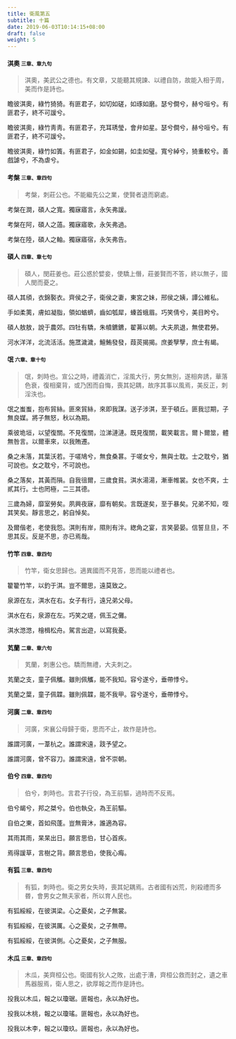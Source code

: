 ```yaml
---
title: 衛風第五
subtitle: 十篇
date: 2019-06-03T10:14:15+08:00
draft: false
weight: 5
---
```



<h4 id="5.1">淇奧 <small>三章、章九句</small></h4>

<blockquote>
  <p>淇奧，美武公之德也。有文章，又能聽其規諫、以禮自防，故能入相于周，美而作是詩也。</p>
</blockquote>

<p id="5.1.1">瞻彼淇奧，綠竹猗猗。有匪君子，如切如磋，如琢如磨。瑟兮僴兮，赫兮咺兮。有匪君子，終不可諼兮。</p>
<p id="5.1.2">瞻彼淇奧，綠竹靑靑。有匪君子，充耳琇瑩，會弁如星。瑟兮僴兮，赫兮咺兮。有匪君子，終不可諼兮。</p>
<p id="5.1.3">瞻彼淇奧，綠竹如簀。有匪君子，如金如錫，如圭如璧。寬兮綽兮，猗重較兮。善戲謔兮，不為虐兮。</p>

<h4 id="5.2">考槃 <small>三章、章四句</small></h4>

<blockquote>
  <p>考槃，刺莊公也。不能繼先公之業，使賢者退而窮處。</p>
</blockquote>

<p id="5.2.1">考槃在澗，碩人之寬。獨寐寤言，永矢弗諼。</p>
<p id="5.2.2">考槃在阿，碩人之薖。獨寐寤歌，永矢弗過。</p>
<p id="5.2.3">考槃在陸，碩人之軸。獨寐寤宿，永矢弗告。</p>

<h4 id="5.3">碩人 <small>四章、章七句</small></h4>

<blockquote>
  <p>碩人，閔莊姜也。莊公惑於嬖妾，使驕上僭，莊姜賢而不答，終以無子，國人閔而憂之。</p>
</blockquote>

<p id="5.3.1">碩人其頎，衣錦褧衣。齊侯之子，衛侯之妻，東宮之妹，邢侯之姨，譚公維私。</p>
<p id="5.3.2">手如柔荑，膚如凝脂，領如蝤蠐，齒如瓠犀，螓首蛾眉。巧笑倩兮，美目盻兮。</p>
<p id="5.3.3">碩人敖敖，說于農郊。四牡有驕，朱幩鑣鑣，翟茀以朝。大夫夙退，無使君勞。</p>
<p id="5.3.4">河水洋洋，北流活活。施罛濊濊，鱣鮪發發，葭菼揭揭。庶姜孼孼，庶士有朅。</p>

<h4 id="5.4">氓 <small>六章、章十句</small></h4>

<blockquote>
  <p>氓，刺時也。宣公之時，禮義消亡，淫風大行，男女無別，遂相奔誘，華落色衰，復相棄背，或乃困而自悔，喪其妃耦，故序其事以風焉，美反正，刺淫泆也。</p>
</blockquote>

<p id="5.4.1">氓之蚩蚩，抱布貿絲。匪來貿絲，來即我謀。送子涉淇，至于頓丘。匪我愆期，子無良媒。將子無怒，秋以為期。</p>
<p id="5.4.2">乘彼垝垣，以望復關。不見復關，泣涕漣漣。既見復關，載笑載言。爾卜爾筮，體無咎言。以爾車來，以我賄遷。</p>
<p id="5.4.3">桑之未落，其葉沃若。于嗟鳩兮，無食桑葚。于嗟女兮，無與士耽。士之耽兮，猶可說也。女之耽兮，不可說也。</p>
<p id="5.4.4">桑之落矣，其黃而隕。自我徂爾，三歲食貧。淇水湯湯，漸車帷裳。女也不爽，士貳其行。士也罔極，二三其德。</p>
<p id="5.4.5">三歲為婦，靡室勞矣。夙興夜寐，靡有朝矣。言既遂矣，至于暴矣。兄弟不知，咥其笑矣。靜言思之，躬自悼矣。</p>
<p id="5.4.6">及爾偕老，老使我怨。淇則有岸，隰則有泮。緫角之宴，言笑晏晏。信誓旦旦，不思其反。反是不思，亦已焉哉。</p>

<h4 id="5.5">竹竿 <small>四章、章四句</small></h4>

<blockquote>
  <p>竹竿，衛女思歸也。適異國而不見答，思而能以禮者也。</p>
</blockquote>

<p id="5.5.1">籊籊竹竿，以釣于淇。豈不爾思，遠莫致之。</p>
<p id="5.5.2">泉源在左，淇水在右。女子有行，遠兄弟父母。</p>
<p id="5.5.3">淇水在右，泉源在左。巧笑之瑳，佩玉之儺。</p>
<p id="5.5.4">淇水滺滺，檜楫松舟。駕言出遊，以寫我憂。</p>

<h4 id="5.6">芄蘭 <small>二章、章六句</small></h4>

<blockquote>
  <p>芄蘭，刺惠公也。驕而無禮，大夫刺之。</p>
</blockquote>

<p id="5.6.1">芄蘭之支，童子佩觿。雖則佩觿，能不我知。容兮遂兮，垂帶悸兮。</p>
<p id="5.6.2">芄蘭之葉，童子佩韘。雖則佩韘，能不我甲。容兮遂兮，垂帶悸兮。</p>

<h4 id="5.7">河廣 <small>二章、章四句</small></h4>

<blockquote>
  <p>河廣，宋襄公母歸于衛，思而不止，故作是詩也。</p>
</blockquote>

<p id="5.7.1">誰謂河廣，一葦杭之。誰謂宋遠，跂予望之。</p>
<p id="5.7.2">誰謂河廣，曾不容刀。誰謂宋遠，曾不崇朝。</p>

<h4 id="5.8">伯兮 <small>四章、章四句</small></h4>

<blockquote>
  <p>伯兮，刺時也。言君子行役，為王前驅，過時而不反焉。</p>
</blockquote>

<p id="5.8.1">伯兮朅兮，邦之桀兮。伯也執殳，為王前驅。</p>
<p id="5.8.2">自伯之東，首如飛蓬。豈無膏沐，誰適為容。</p>
<p id="5.8.3">其雨其雨，杲杲出日。願言思伯，甘心首疾。</p>
<p id="5.8.4">焉得諼草，言樹之背。願言思伯，使我心痗。</p>

<h4 id="5.9">有狐 <small>三章、章四句</small></h4>

<blockquote>
  <p>有狐，刺時也。衛之男女失時，喪其妃耦焉。古者國有凶荒，則殺禮而多昬，會男女之無夫家者，所以育人民也。</p>
</blockquote>

<p id="5.9.1">有狐綏綏，在彼淇梁。心之憂矣，之子無裳。</p>
<p id="5.9.2">有狐綏綏，在彼淇厲。心之憂矣，之子無帶。</p>
<p id="5.9.3">有狐綏綏，在彼淇側。心之憂矣，之子無服。</p>

<h4 id="5.10">木瓜 <small>三章、章四句</small></h4>

<blockquote>
  <p>木瓜，美齊桓公也。衛國有狄人之敗，出處于漕，齊桓公救而封之，遺之車馬器服焉，衛人思之，欲厚報之而作是詩也。</p>
</blockquote>

<p id="5.10.1">投我以木瓜，報之以瓊琚。匪報也，永以為好也。</p>
<p id="5.10.2">投我以木桃，報之以瓊瑤。匪報也，永以為好也。</p>
<p id="5.10.3">投我以木李，報之以瓊玖。匪報也，永以為好也。</p>
